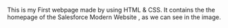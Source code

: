 This is my First webpage made by using HTML & CSS.
It contains the the homepage of the Salesforce Modern Website , as we can see in the image.
